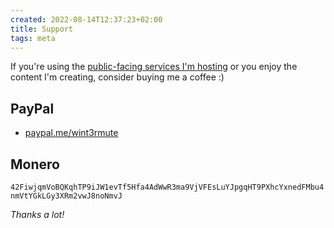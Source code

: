 ```yaml
---
created: 2022-08-14T12:37:23+02:00
title: Support
tags: meta
---
```


If you're using the [public-facing services I'm hosting](/decentralisation)
or you enjoy the content I'm creating, consider buying me a coffee :)


## PayPal

- [paypal.me/wint3rmute](https://paypal.me/wint3rmute)

## Monero

`42FiwjqmVoBQKqhTP9iJW1evTf5Hfa4AdWwR3ma9VjVFEsLuYJpgqHT9PXhcYxnedFMbu4nmVtYGkLGy3XRm2vwJ8noNmvJ`


*Thanks a lot!*

